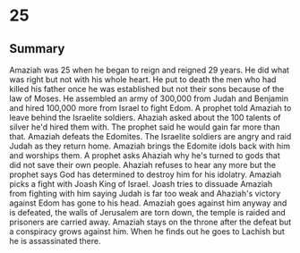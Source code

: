 # 25

## Summary
Amaziah was 25 when he began to reign and reigned 29 years. He did what was right but not with his whole heart. He put to death the men who had killed his father once he was established but not their sons because of the law of Moses.
He assembled an army of 300,000 from Judah and Benjamin and hired 100,000 more from Israel to fight Edom. A prophet told Amaziah to leave behind the Israelite soldiers. Ahaziah asked about the 100 talents of silver he'd hired them with. The prophet said he would gain far more than that.
Amaziah defeats the Edomites. The Israelite soldiers are angry and raid Judah as they return home.
Amaziah brings the Edomite idols back with him and worships them. A prophet asks Ahaziah why he's turned to gods that did not save their own people. Ahaziah refuses to hear any more but the prophet says God has determined to destroy him for his idolatry.
Amaziah picks a fight with Joash King of Israel. Joash tries to dissuade Amaziah from fighting with him saying Judah is far too weak and Ahaziah's victory against Edom has gone to his head. Amaziah goes against him anyway and is defeated, the walls of Jerusalem are torn down, the temple is raided and prisoners are carried away. Amaziah stays on the throne after the defeat but a conspiracy grows against him. When he finds out he goes to Lachish but he is assassinated there.